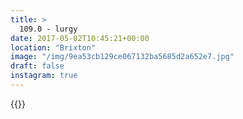 ```yaml
---
title: >
  109.0 - lurgy
date: 2017-05-02T10:45:21+00:00
location: "Brixton"
image: "/img/9ea53cb129ce067132ba5685d2a652e7.jpg"
draft: false
instagram: true
---
```


{{<photo src="/img/9ea53cb129ce067132ba5685d2a652e7.jpg">}}
